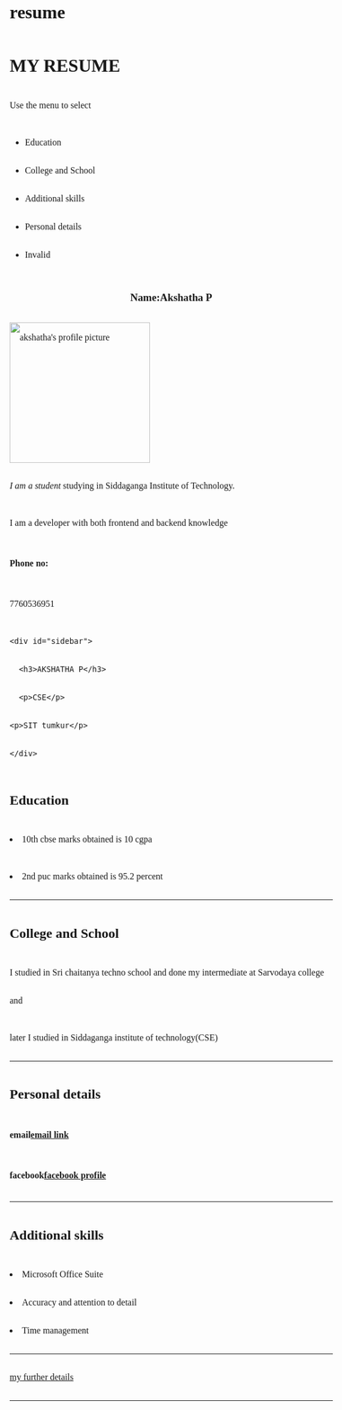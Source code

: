 # resume
<html>
<head>
<title>hello</title>
<style>/* Stylesheet 1: */
body {
    font: 100% Lucida Sans, Verdana;
    margin: 20px;
    line-height: 50px;
}

.container {
    xmin-width: 900px;
}

.wrapper {
    position: relative;
    overflow: auto;
}

#top, #sidebar, #bottom, .menuitem {
    border-radius: 4px;
    margin: 4px;
}

#top {
    background-color:green;
    color: #ffffff;
    padding: 15px;
}

#menubar {
    width: 200px;
    float: left
}

#main {
    padding: 10px;
    margin: 0 210px;
}

#sidebar {
    background-color: green;
    color: #ffffff;
    padding: 10px;
    width: 180px;
    bottom: 0;
    top: 0;
    right: 0;
    position: absolute;
}

#bottom {
    border: 1px solid #d4d4d4;
    background-color:green;
    text-align: center;
    padding: 10px;
    font-size: 70%;
    line-height: 14px;
}

#top h1, #top p, #menulist {
    margin: 0;
    padding: 0;
}

.menuitem {
    background-color:white;
    border: 1px solid #d4d4d4;
    list-style-type: none;
    padding: 2px;
    cursor: pointer;
}

.menuitem:hover {
    background-color: #ffffff;
}

.menuitem:first-child {
   background-color:#4CAF50;
   color: white;
   font-weight:bold;
}

a {
    color: #000000;
    text-decoration: underline;
}

a:hover {
    text-decoration: none;
}


@media (max-width: 800px) {
    #sidebar {
        width: auto;
        position: relative;
    } 
    #main {
        margin-right: 0;
    }    
       
}

@media (max-width: 600px) {
    #menubar {
        width: auto;
        float: none;
    }
    #main {
        margin: 0;
    }    
}
</style>


</head>

<body>
<div class="container wrapper">
  <div id="top">
    <h1>MY RESUME</h1>
    <p>Use the menu to select </p>
  </div>
  <div class="wrapper">
   <div id="menubar">
     <ul id="menulist">
       <li class="menuitem" onclick="reStyle(0)">Education
       <li class="menuitem" onclick="reStyle(1)">College and School
       <li class="menuitem" onclick="reStyle(2)">Additional skills
       <li class="menuitem" onclick="reStyle(3)">Personal details
       <li class="menuitem" onclick="noStyles()">Invalid
     </ul>
    </div>
</div>
</div>



<h3 align="center">Name:Akshatha P</h3>
<img src="1559534360566.jpg"alt="akshatha's profile picture" height="250" weight="250">
<p></p>



<p><em>I am a student </em>studying in Siddaganga Institute of Technology.</p>
<p>I am a developer with both frontend and backend knowledge</p>

<h4>Phone no:</h4><p>7760536951</p>


 
    <div id="sidebar">
      <h3>AKSHATHA P</h3>
      <p>CSE</p>
	<p>SIT tumkur</p>
    </div>
  
  
  
  







<h2>Education</h2>
<p><li>10th cbse marks obtained is 10 cgpa</li></p>
<p><li>2nd puc marks obtained is 95.2 percent</li></p>
<hr>
<h2>College and School</h2>
<p>I studied in Sri chaitanya techno school and done my intermediate at Sarvodaya college and</p>
<p> later I studied in Siddaganga institute of technology(CSE)</p>
<hr>

<h2>Personal details</h2>

<h4>email<a href="mailto:akshatha.prakash9@gmail.com">email link</a></h4>
<h4>facebook<a href="www.facebook.com\Akshatha Prakash">facebook profile</a></h4>
<hr>
<h2>Additional skills</h2>

<li>Microsoft Office Suite</li>
<li>Accuracy and attention to detail</li>
<li>Time management</li>
<hr>
<a href="my further details">my further details</a>
<hr>


</body>
</html>
